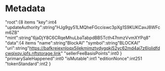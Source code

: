 # Metadata
"root":{8 items
"key":int4
"updateAuthority":string"HJg9gy51LMQheFGcciswc3pXg1S9KUKCavJ8WFcm6ZB"
"mint":string"6jaDjY8C6CRqeMhuLbaTabpdBB5Tcth47nmzVvmXYPq8"
"data":{4 items
"name":string"BlockAI"
"symbol":string"BLOCKAI"
"uri":string"https://bafkreiexnloqx5ilekmimztvdygqkj52yc62md4aj7z6lolidfdcwqixqy.ipfs.nftstorage.link"
"sellerFeeBasisPoints":int0
}
"primarySaleHappened":int0
"isMutable":int1
"editionNonce":int251
"tokenStandard":int2
}
